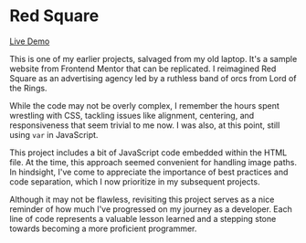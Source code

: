 # Red Square

[Live Demo](https://innopaolo.github.io/red-square/)

This is one of my earlier projects, salvaged from my old laptop. It's a sample website from Frontend Mentor that can be replicated. I reimagined Red Square as an advertising agency led by a ruthless band of orcs from Lord of the Rings.

While the code may not be overly complex, I  remember the hours spent wrestling with CSS, tackling issues like alignment, centering, and responsiveness that seem trivial to me now. I was also, at this point, still using `var` in JavaScript.

This project includes a bit of JavaScript code embedded within the HTML file. At the time, this approach seemed convenient for handling image paths. In hindsight, I've come to appreciate the importance of best practices and code separation, which I now prioritize in my subsequent projects.

Although it may not be flawless, revisiting this project serves as a nice reminder of how much I've progressed on my journey as a developer. Each line of code represents a valuable lesson learned and a stepping stone towards becoming a more proficient programmer.
